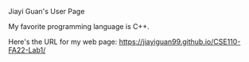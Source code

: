 Jiayi Guan's User Page 

My favorite programming language is C++.

Here's the URL for my web page: https://jiayiguan99.github.io/CSE110-FA22-Lab1/
